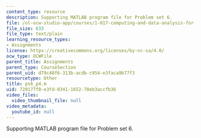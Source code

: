 ```yaml
---
content_type: resource
description: Supporting MATLAB program file for Problem set 6.
file: /ol-ocw-studio-app/courses/1-017-computing-and-data-analysis-for-environmental-applications-fall-2003/720177f0e3fd0341165270eb3accfb36_ps6_p4.m
file_size: 633
file_type: text/plain
learning_resource_types:
- Assignments
license: https://creativecommons.org/licenses/by-nc-sa/4.0/
ocw_type: OCWFile
parent_title: Assignments
parent_type: CourseSection
parent_uid: d79c48f6-313b-acdb-c954-e3faca9b77f3
resourcetype: Other
title: ps6_p4.m
uid: 720177f0-e3fd-0341-1652-70eb3accfb36
video_files:
  video_thumbnail_file: null
video_metadata:
  youtube_id: null
---
```

Supporting MATLAB program file for Problem set 6.